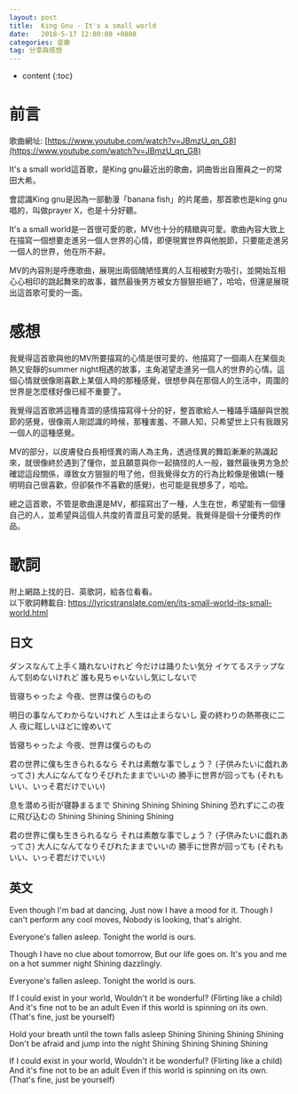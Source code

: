 ```yaml
---
layout: post
title:  King Gnu - It's a small world
date:   2018-5-17 12:00:00 +0800
categories: 音樂
tag: 分享與感想
---
```


* content
{:toc}


# 前言
歌曲網址: [https://www.youtube.com/watch?v=JBmzU_qn_G8](https://www.youtube.com/watch?v=JBmzU_qn_G8)  

It's a small world這首歌，是King gnu最近出的歌曲，詞曲皆出自團員之一的常田大希。  

會認識King gnu是因為一部動漫「banana fish」的片尾曲，那首歌也是king gnu唱的，叫做prayer X，也是十分好聽。  

It's a small world是一首很可愛的歌，MV也十分的精緻與可愛。歌曲內容大致上在描寫一個想要走進另一個人世界的心情，即便現實世界與他脫節，只要能走進另一個人的世界，他在所不辭。

MV的內容則是呼應歌曲，展現出兩個醜陋怪異的人互相被對方吸引，並開始互相心心相印的跳起舞來的故事，雖然最後男方被女方狠狠拒絕了，哈哈，但還是展現出這首歌可愛的一面。

# 感想
我覺得這首歌與他的MV所要描寫的心情是很可愛的，他描寫了一個兩人在某個炎熱又安靜的summer night相遇的故事，主角渴望走進另一個人的世界的心情。這個心情就很像剛喜歡上某個人時的那種感覺，很想參與在那個人的生活中，周圍的世界是怎麼樣好像已經不重要了。  

我覺得這首歌將這種青澀的感情描寫得十分的好，整首歌給人一種躡手躡腳與世脫節的感覺，很像兩人剛認識的時候，那種害羞、不願人知，只希望世上只有我跟另一個人的這種感覺。  

MV的部分，以皮膚發白長相怪異的兩人為主角，透過怪異的舞蹈漸漸的熟識起來，就很像終於遇到了懂你，並且願意與你一起搞怪的人一般，雖然最後男方急於確認這段關係，導致女方狠狠的甩了他，但我覺得女方的行為比較像是傲嬌(一種明明自己很喜歡，但卻裝作不喜歡的感覺)，也可能是我想多了，哈哈。  

總之這首歌，不管是歌曲還是MV，都描寫出了一種，人生在世，希望能有一個懂自己的人，並希望與這個人共度的青澀且可愛的感覺。我覺得是個十分優秀的作品。

# 歌詞
附上網路上找的日、英歌詞，給各位看看。  
以下歌詞轉載自: https://lyricstranslate.com/en/its-small-world-its-small-world.html

## 日文
ダンスなんて上手く踊れないけれど
今だけは踊りたい気分
イケてるステップなんて刻めないけれど
誰も見ちゃいないし気にしないで
 
皆寝ちゃったよ
今夜、世界は僕らのもの
 
明日の事なんてわからないけれど
人生は止まらないし
夏の終わりの熱帯夜に二人
夜に眩しいほどに煌めいて
 
皆寝ちゃったよ
今夜、世界は僕らのもの
 
君の世界に僕も生きられるなら
それは素敵な事でしょう？
(子供みたいに戯れあってさ)
大人になんてなりそびれたままでいいの
勝手に世界が回っても
(それもいい、いっそ君だけでいい)
 
息を潜めろ街が寝静まるまで
Shining Shining Shining Shining
恐れずにこの夜に飛び込むの
Shining Shining Shining Shining
 
君の世界に僕も生きられるなら
それは素敵な事でしょう？
(子供みたいに戯れあってさ)
大人になんてなりそびれたままでいいの
勝手に世界が回っても
(それもいい、いっそ君だけでいい)


## 英文

Even though I'm bad at dancing,
Just now I have a mood for it.
Though I can't perform any cool moves,
Nobody is looking, that's alright.
 
Everyone's fallen asleep.
Tonight the world is ours.
 
Though I have no clue about tomorrow,
But our life goes on.
It's you and me on a hot summer night
Shining dazzlingly.
 
Everyone's fallen asleep.
Tonight the world is ours.
 
If I could exist in your world,
Wouldn't it be wonderful?
(Flirting like a child)
And it's fine not to be an adult
Even if this world is spinning on its own.
(That's fine, just be yourself)
 
Hold your breath until the town falls asleep
Shining Shining Shining Shining
Don't be afraid and jump into the night
Shining Shining Shining Shining
 
If I could exist in your world,
Wouldn't it be wonderful?
(Flirting like a child)
And it's fine not to be an adult
Even if this world is spinning on its own.
(That's fine, just be yourself)

